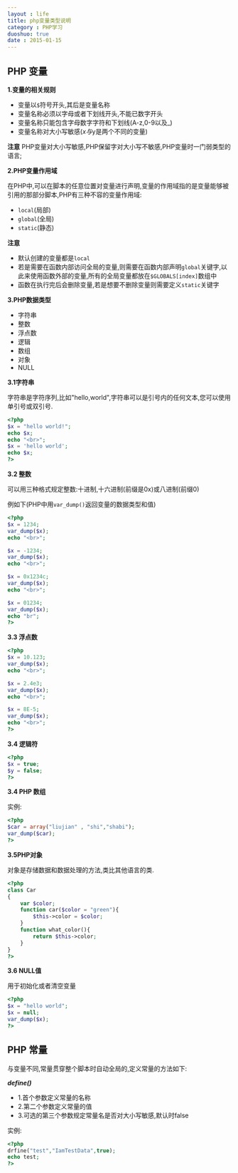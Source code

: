 ```yaml
---
layout : life
title: php变量类型说明
category : PHP学习
duoshuo: true
date : 2015-01-15
---
```


<!-- more -->


## **PHP 变量**

**1.变量的相关规则**

* 变量以```$```符号开头,其后是变量名称
* 变量名称必须以字母或者下划线开头,不能已数字开头
* 变量名称只能包含字母数字字符和下划线(A-z,0-9以及_)
* 变量名称对大小写敏感($x与$y是两个不同的变量)

**注意** PHP变量对大小写敏感,PHP保留字对大小写不敏感,PHP变量时一门弱类型的语言;

**2.PHP变量作用域**

 在PHP中,可以在脚本的任意位置对变量进行声明,变量的作用域指的是变量能够被引用的那部分脚本,PHP有三种不容的变量作用域:

* ```local```(局部)
* ```global```(全局)
* ```static```(静态)

**注意** 

* 默认创建的变量都是```local```
* 若是需要在函数内部访问全局的变量,则需要在函数内部声明```global```关键字,以此来使用函数外部的变量,所有的全局变量都放在```$GLOBALS[index]```数组中
* 函数在执行完后会删除变量,若是想要不删除变量则需要定义```static```关键字

**3.PHP数据类型**

* 字符串
* 整数
* 浮点数
* 逻辑
* 数组
* 对象
* NULL

**3.1字符串**

字符串是字符序列,比如"hello,world",字符串可以是引号内的任何文本,您可以使用单引号或双引号.

```php
<?php
$x = "hello world!";
echo $x;
echo "<br>";
$x = 'hello world';
echo $x;
?>
```


**3.2 整数**

可以用三种格式规定整数:十进制,十六进制(前缀是0x)或八进制(前缀0)

例如下(PHP中用```var_dump()```返回变量的数据类型和值)

```php
<?php
$x = 1234;
var_dump($x);
echo "<br>";

$x = -1234;
var_dump($x);
echo "<br>";

$x = 0x1234c;
var_dump($x);
echo "<br>";

$x = 01234;
var_dump($x);
echo "br";
?>
```

**3.3 浮点数**

```php
<?php
$x = 10.123;
var_dump($x);
echo "<br>";

$x = 2.4e3;
var_dump($x);
echo "<br>";

$x = 8E-5;
var_dump($x);
echo "<br>";
?>
```

**3.4 逻辑符**

```php
<?php
$x = true;
$y = false;
?>
```

**3.4 PHP 数组**

实例:

```php
<?php
$car = array("liujian" , "shi","shabi");
var_dump($car);
?>
```

**3.5PHP对象**

对象是存储数据和数据处理的方法,类比其他语言的类.

```php
<?php
class Car
{
	var $color;
	function car($color = "green"){
		$this->color = $color;
	}
	function what_color(){
		return $this->color;
	}
}
?>
```


**3.6 NULL值**

用于初始化或者清空变量

```php
<?php
$x = "hello world";
$x = null;
var_dump($x);
?>
```

## PHP 常量

与变量不同,常量贯穿整个脚本时自动全局的,定义常量的方法如下:

***define()***

* 1.首个参数定义常量的名称
* 2.第二个参数定义常量的值
* 3.可选的第三个参数规定常量名是否对大小写敏感,默认时false

实例:

```php
<?php
drfine("test","IamTestData",true);
echo test;
?>
```





